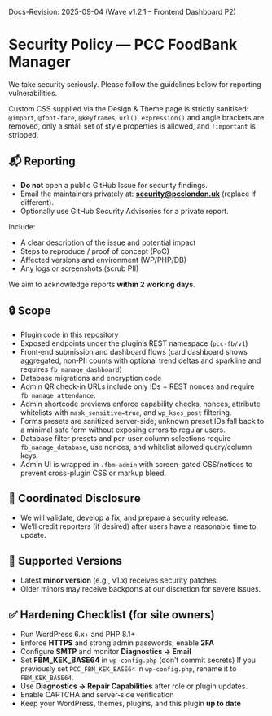 Docs-Revision: 2025-09-04 (Wave v1.2.1 – Frontend Dashboard P2)
# Security Policy — PCC FoodBank Manager

We take security seriously. Please follow the guidelines below for reporting vulnerabilities.

Custom CSS supplied via the Design & Theme page is strictly sanitised: `@import`, `@font-face`, `@keyframes`, `url()`, `expression()` and angle brackets are removed, only a small set of style properties is allowed, and `!important` is stripped.

## 📬 Reporting
- **Do not** open a public GitHub Issue for security findings.
- Email the maintainers privately at: **security@pcclondon.uk** (replace if different).
- Optionally use GitHub Security Advisories for a private report.

Include:
- A clear description of the issue and potential impact
- Steps to reproduce / proof of concept (PoC)
- Affected versions and environment (WP/PHP/DB)
- Any logs or screenshots (scrub PII)

We aim to acknowledge reports **within 2 working days**.

## 🔒 Scope
- Plugin code in this repository
- Exposed endpoints under the plugin’s REST namespace (`pcc-fb/v1`)
- Front‑end submission and dashboard flows (card dashboard shows aggregated, non‑PII counts with optional trend deltas and sparkline and requires `fb_manage_dashboard`)
- Database migrations and encryption code
- Admin QR check-in URLs include only IDs + REST nonces and require `fb_manage_attendance`.
- Admin shortcode previews enforce capability checks, nonces, attribute whitelists with `mask_sensitive=true`, and `wp_kses_post` filtering.
- Forms presets are sanitized server-side; unknown preset IDs fall back to a minimal safe form without exposing errors to regular users.
- Database filter presets and per-user column selections require `fb_manage_database`, use nonces, and whitelist allowed query/column keys.
- Admin UI is wrapped in `.fbm-admin` with screen-gated CSS/notices to prevent cross-plugin CSS or markup bleed.

## 🔁 Coordinated Disclosure
- We will validate, develop a fix, and prepare a security release.
- We’ll credit reporters (if desired) after users have a reasonable time to update.

## 🧰 Supported Versions
- Latest **minor version** (e.g., v1.x) receives security patches.
- Older minors may receive backports at our discretion for severe issues.

## ✅ Hardening Checklist (for site owners)
- Run WordPress 6.x+ and PHP 8.1+
- Enforce **HTTPS** and strong admin passwords, enable **2FA**
- Configure **SMTP** and monitor **Diagnostics → Email**
- Set **FBM_KEK_BASE64** in `wp-config.php` (don’t commit secrets) If you previously set `PCC_FBM_KEK_BASE64` in `wp-config.php`, rename it to `FBM_KEK_BASE64`.
- Use **Diagnostics → Repair Capabilities** after role or plugin updates.
- Enable CAPTCHA and server‑side verification
- Keep your WordPress, themes, plugins, and this plugin **up to date**
